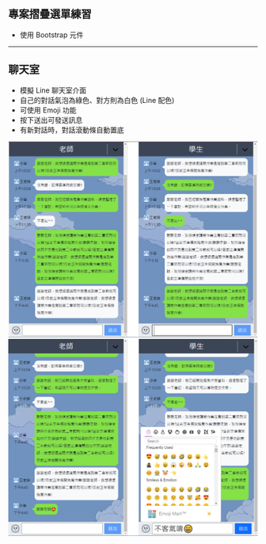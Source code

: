 <h2>專案摺疊選單練習</h2>

- 使用 Bootstrap 元件

<hr />

<h2>聊天室</h2>

- 模擬 Line 聊天室介面
- 自己的對話氣泡為綠色、對方則為白色 (Line 配色)
- 可使用 Emoji 功能
- 按下送出可發送訊息
- 有新對話時，對話滾動條自動置底

<img src="./src/assets/chatroom/readme示範圖/對話介面.png" alt="聊天室圖片">
<img src="./src/assets/chatroom/readme示範圖/Emoji介面.png" alt="聊天室圖片">